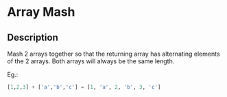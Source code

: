 # Array Mash

## Description

Mash 2 arrays together so that the returning array has alternating elements of the 2 arrays. Both arrays will always be the same length.

Eg.:

```python
[1,2,3] + ['a','b','c'] = [1, 'a', 2, 'b', 3, 'c']
```
